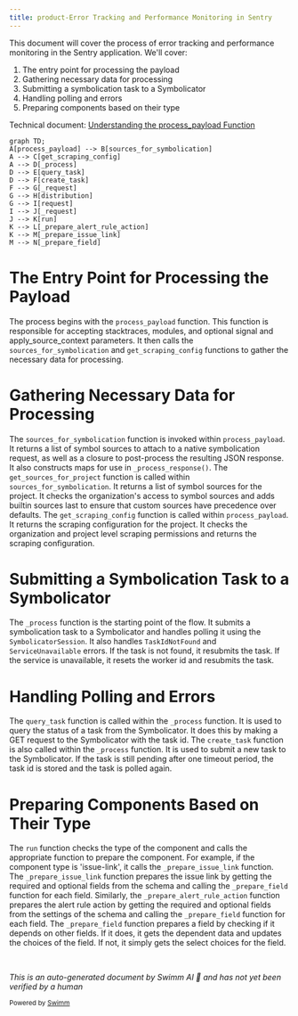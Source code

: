```yaml
---
title: product-Error Tracking and Performance Monitoring in Sentry
---
```

This document will cover the process of error tracking and performance monitoring in the Sentry application. We'll cover:

1. The entry point for processing the payload
2. Gathering necessary data for processing
3. Submitting a symbolication task to a Symbolicator
4. Handling polling and errors
5. Preparing components based on their type

Technical document: <SwmLink doc-title="Understanding the process_payload Function">[Understanding the process_payload Function](/.swm/understanding-the-process_payload-function.anqlc41d.sw.md)</SwmLink>

```mermaid
graph TD;
A[process_payload] --> B[sources_for_symbolication]
A --> C[get_scraping_config]
A --> D[_process]
D --> E[query_task]
D --> F[create_task]
F --> G[_request]
G --> H[distribution]
G --> I[request]
I --> J[_request]
J --> K[run]
K --> L[_prepare_alert_rule_action]
K --> M[_prepare_issue_link]
M --> N[_prepare_field]
```

# The Entry Point for Processing the Payload

The process begins with the `process_payload` function. This function is responsible for accepting stacktraces, modules, and optional signal and apply_source_context parameters. It then calls the `sources_for_symbolication` and `get_scraping_config` functions to gather the necessary data for processing.

# Gathering Necessary Data for Processing

The `sources_for_symbolication` function is invoked within `process_payload`. It returns a list of symbol sources to attach to a native symbolication request, as well as a closure to post-process the resulting JSON response. It also constructs maps for use in `_process_response()`. The `get_sources_for_project` function is called within `sources_for_symbolication`. It returns a list of symbol sources for the project. It checks the organization's access to symbol sources and adds builtin sources last to ensure that custom sources have precedence over defaults. The `get_scraping_config` function is called within `process_payload`. It returns the scraping configuration for the project. It checks the organization and project level scraping permissions and returns the scraping configuration.

# Submitting a Symbolication Task to a Symbolicator

The `_process` function is the starting point of the flow. It submits a symbolication task to a Symbolicator and handles polling it using the `SymbolicatorSession`. It also handles `TaskIdNotFound` and `ServiceUnavailable` errors. If the task is not found, it resubmits the task. If the service is unavailable, it resets the worker id and resubmits the task.

# Handling Polling and Errors

The `query_task` function is called within the `_process` function. It is used to query the status of a task from the Symbolicator. It does this by making a GET request to the Symbolicator with the task id. The `create_task` function is also called within the `_process` function. It is used to submit a new task to the Symbolicator. If the task is still pending after one timeout period, the task id is stored and the task is polled again.

# Preparing Components Based on Their Type

The `run` function checks the type of the component and calls the appropriate function to prepare the component. For example, if the component type is 'issue-link', it calls the `_prepare_issue_link` function. The `_prepare_issue_link` function prepares the issue link by getting the required and optional fields from the schema and calling the `_prepare_field` function for each field. Similarly, the `_prepare_alert_rule_action` function prepares the alert rule action by getting the required and optional fields from the settings of the schema and calling the `_prepare_field` function for each field. The `_prepare_field` function prepares a field by checking if it depends on other fields. If it does, it gets the dependent data and updates the choices of the field. If not, it simply gets the select choices for the field.

&nbsp;

*This is an auto-generated document by Swimm AI 🌊 and has not yet been verified by a human*

<SwmMeta version="3.0.0" repo-id="Z2l0aHViJTNBJTNBc2VudHJ5LWRlbW8lM0ElM0FTd2ltbS1EZW1v" repo-name="sentry-demo" doc-type="product-flows"><sup>Powered by [Swimm](/)</sup></SwmMeta>
